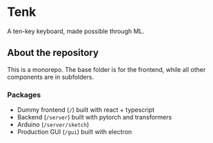 # Tenk

A ten-key keyboard, made possible through ML.

## About the repository

This is a monorepo. The base folder is for the frontend, while all other components are in subfolders.

### Packages

- Dummy frontend (`/`) built with react + typescript
- Backend (`/server`) built with pytorch and transformers
- Arduino (`/server/sketch`)
- Production GUI (`/gui`) built with electron
